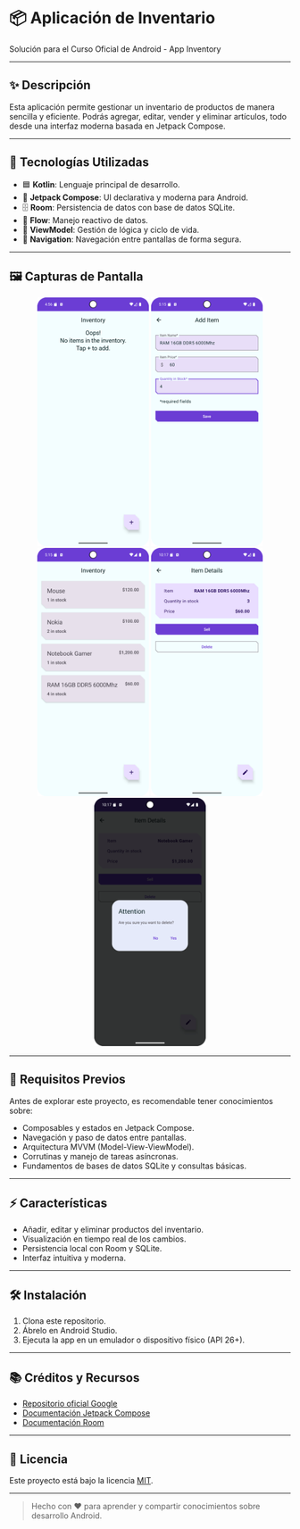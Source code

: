 # 📦 Aplicación de Inventario

Solución para el Curso Oficial de Android - App Inventory

---

## ✨ Descripción

Esta aplicación permite gestionar un inventario de productos de manera sencilla y eficiente. Podrás agregar, editar, vender y eliminar artículos, todo desde una interfaz moderna basada en Jetpack Compose.

---

## 🚀 Tecnologías Utilizadas

- 🟦 **Kotlin**: Lenguaje principal de desarrollo.
- 🧩 **Jetpack Compose**: UI declarativa y moderna para Android.
- 🗄️ **Room**: Persistencia de datos con base de datos SQLite.
- 🔄 **Flow**: Manejo reactivo de datos.
- 🧠 **ViewModel**: Gestión de lógica y ciclo de vida.
- 🧭 **Navigation**: Navegación entre pantallas de forma segura.

---

## 🖼️ Capturas de Pantalla

<p align="center">
  <img src="Captura de pantalla/Screenshot_20250717_135624.png" alt="Pantalla principal" width="200"/>
  <img src="Captura de pantalla/Screenshot_20250717_135706.png" alt="Agregar ítem" width="200"/>
  <img src="Captura de pantalla/Screenshot_20250717_141526.png" alt="Detalle de ítem" width="200"/>
  <img src="Captura de pantalla/Screenshot_20250722_191714.png" alt="Editar ítem" width="200"/>
  <img src="Captura de pantalla/Screenshot_20250722_191801.png" alt="Eliminar ítem" width="200"/>
</p>

---

## 📝 Requisitos Previos

Antes de explorar este proyecto, es recomendable tener conocimientos sobre:

- Composables y estados en Jetpack Compose.
- Navegación y paso de datos entre pantallas.
- Arquitectura MVVM (Model-View-ViewModel).
- Corrutinas y manejo de tareas asíncronas.
- Fundamentos de bases de datos SQLite y consultas básicas.

---

## ⚡ Características

- Añadir, editar y eliminar productos del inventario.
- Visualización en tiempo real de los cambios.
- Persistencia local con Room y SQLite.
- Interfaz intuitiva y moderna.

---

## 🛠️ Instalación

1. Clona este repositorio.
2. Ábrelo en Android Studio.
3. Ejecuta la app en un emulador o dispositivo físico (API 26+).

---

## 📚 Créditos y Recursos

- [Repositorio oficial Google](https://github.com/google-developer-training/basic-android-kotlin-compose-training-inventory-app)
- [Documentación Jetpack Compose](https://developer.android.com/jetpack/compose)
- [Documentación Room](https://developer.android.com/training/data-storage/room)

---

## 📄 Licencia

Este proyecto está bajo la licencia [MIT](LICENSE).

---

> Hecho con ❤️ para aprender y compartir conocimientos sobre desarrollo Android.
